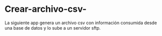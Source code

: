 # Crear-archivo-csv-
La siguiente app genera un archivo csv con información consumida desde una base de datos y lo sube a un servidor sftp.
